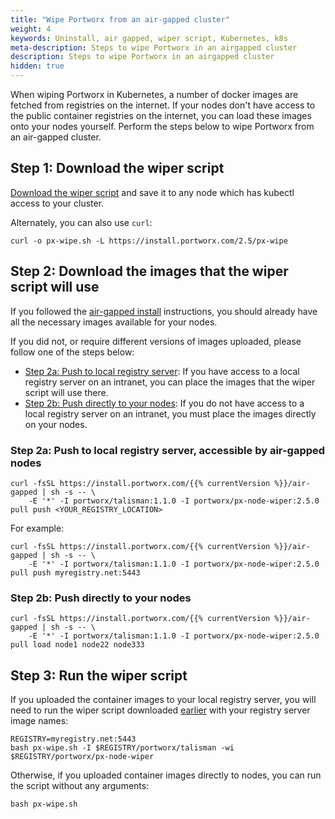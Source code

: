 ```yaml
---
title: "Wipe Portworx from an air-gapped cluster"
weight: 4
keywords: Uninstall, air gapped, wiper script, Kubernetes, k8s
meta-description: Steps to wipe Portworx in an airgapped cluster
description: Steps to wipe Portworx in an airgapped cluster
hidden: true
---
```



When wiping Portworx in Kubernetes, a number of docker images are fetched from registries on the internet. If your nodes don't have access to the public container registries on the internet, you can load these images onto your nodes yourself. Perform the steps below to wipe Portworx from an air-gapped cluster.

## Step 1: Download the wiper script

[Download the wiper script](https://install.portworx.com/2.5/px-wipe) and save it to any node which has kubectl access to your cluster.

Alternately, you can also use `curl`:

```text
curl -o px-wipe.sh -L https://install.portworx.com/2.5/px-wipe
```

## Step 2: Download the images that the wiper script will use

If you followed the [air-gapped install](/portworx-install-with-kubernetes/on-premise/airgapped/) instructions, you should already have all the necessary images available for your nodes.

If you did not, or require different versions of images uploaded, please follow one of the steps below:

- [Step 2a: Push to local registry server](#step-2a-push-to-local-registry-server-accessible-by-air-gapped-nodes): If you have access to a local registry server on an intranet, you can place the images that the wiper script will use there.
- [Step 2b: Push directly to your nodes](#step-2b-push-directly-to-your-nodes): If you do not have access to a local registry server on an intranet, you must place the images directly on your nodes.

### Step 2a: Push to local registry server, accessible by air-gapped nodes

```text
curl -fsSL https://install.portworx.com/{{% currentVersion %}}/air-gapped | sh -s -- \
    -E '*' -I portworx/talisman:1.1.0 -I portworx/px-node-wiper:2.5.0 pull push <YOUR_REGISTRY_LOCATION>
```

For example:

```text
curl -fsSL https://install.portworx.com/{{% currentVersion %}}/air-gapped | sh -s -- \
    -E '*' -I portworx/talisman:1.1.0 -I portworx/px-node-wiper:2.5.0 pull push myregistry.net:5443
```

### Step 2b: Push directly to your nodes

```text
curl -fsSL https://install.portworx.com/{{% currentVersion %}}/air-gapped | sh -s -- \
    -E '*' -I portworx/talisman:1.1.0 -I portworx/px-node-wiper:2.5.0 pull load node1 node22 node333
```

## Step 3: Run the wiper script

If you uploaded the container images to your local registry server, you will need to run the wiper script downloaded [earlier](#step-1-download-the-wiper-script) with your registry server image names:

```text
REGISTRY=myregistry.net:5443
bash px-wipe.sh -I $REGISTRY/portworx/talisman -wi $REGISTRY/portworx/px-node-wiper
```

Otherwise, if you uploaded container images directly to nodes, you can run the script without any arguments:

```text
bash px-wipe.sh
```
